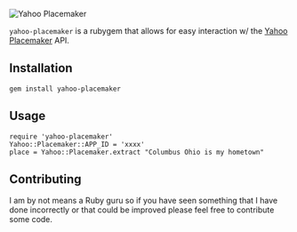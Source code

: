 ![Yahoo Placemaker](http://developer.yahoo.com/geo/placemaker/guide/images/logo.png)

`yahoo-placemaker` is a rubygem that allows for easy interaction w/ the [Yahoo Placemaker](http://developer.yahoo.com/geo/placemaker) API.

## Installation

    gem install yahoo-placemaker

## Usage

    require 'yahoo-placemaker'
    Yahoo::Placemaker::APP_ID = 'xxxx'
    place = Yahoo::Placemaker.extract "Columbus Ohio is my hometown"
    
## Contributing

I am by not means a Ruby guru so if you have seen something that I have done incorrectly or that could be improved please feel free to contribute some code.